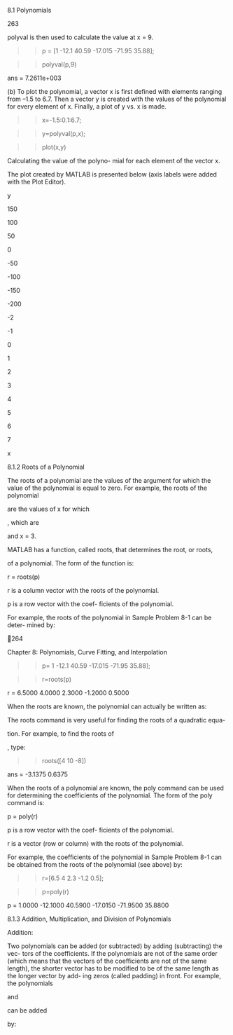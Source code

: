 8.1 Polynomials

263

polyval is then used to calculate the value at x = 9.

>> p = [1 -12.1 40.59 -17.015 -71.95 35.88];

>> polyval(p,9)

ans =
  7.2611e+003

(b) To  plot  the  polynomial,  a  vector  x  is  first  defined  with  elements  ranging
from –1.5 to 6.7. Then a vector y is created with the values of the polynomial for
every element of x. Finally, a plot of y vs. x is made.

>> x=-1.5:0.1:6.7;

>> y=polyval(p,x);

>> plot(x,y)

Calculating the value of the polyno-
mial for each element of the vector x.

The plot created by MATLAB is presented below (axis labels were added with
the Plot Editor).

y

150

100

50

0

-50

-100

-150

-200

-2

-1

0

1

2

3

4

5

6

7

x

8.1.2 Roots of a Polynomial

The roots of a polynomial are the values of the argument for which the value of
the  polynomial  is  equal  to  zero.  For  example,  the  roots  of  the  polynomial

  are  the  values  of  x  for  which

,  which  are

 and x = 3.

MATLAB has a function, called roots, that determines the root, or roots,

of a polynomial. The form of the function is:

r = roots(p)

r  is  a  column  vector  with
the roots of the polynomial.

p is a row vector with the coef-
ficients of the polynomial.

For example, the roots of the polynomial in Sample Problem 8-1 can be deter-
mined by:

264

Chapter 8: Polynomials, Curve Fitting, and Interpolation

>> p= 1 -12.1 40.59 -17.015 -71.95 35.88];

>> r=roots(p)

r =
    6.5000
    4.0000
    2.3000
   -1.2000
    0.5000

When  the  roots  are  known,  the  polynomial  can
actually be written as:

The roots command is very useful for finding the roots of a quadratic equa-

tion. For example, to find the roots of

, type:

>> roots([4 10 -8])

ans =
   -3.1375
    0.6375

When  the  roots  of  a  polynomial  are  known,  the  poly  command  can  be
used for determining the coefficients of the polynomial. The form of the poly
command is:

p = poly(r)

p is a row vector with the coef-
ficients of the polynomial.

r is a vector (row or column)
with the roots of the polynomial.

For example, the coefficients of the polynomial in Sample Problem 8-1 can be
obtained from the roots of the polynomial (see above) by:

>> r=[6.5 4 2.3 -1.2 0.5];

>> p=poly(r)

p =
    1.0000  -12.1000   40.5900  -17.0150  -71.9500   35.8800

8.1.3 Addition, Multiplication, and Division of Polynomials

Addition:

Two polynomials can be added (or subtracted) by adding (subtracting) the vec-
tors  of  the  coefficients.  If  the  polynomials  are  not  of  the  same  order  (which
means that the vectors of the coefficients are not of the same length), the shorter
vector has to be modified to be of the same length as the longer vector by add-
ing zeros (called padding) in front. For example, the polynomials

 and

 can be added

by:

